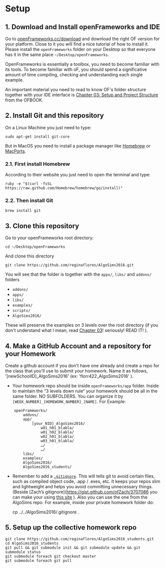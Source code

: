 # Setup

## 1. Download and Install openFrameworks and IDE

Go to [openFrameworks.cc/download](http://openframeworks.cc/download/) and download the right OF version for your platform. Close to it you will find a nice tutorial of how to install it. Please install the ```openFrameworks``` folder on your Desktop so that everyone has it in the same place ```~/Desktop/openFrameworks```. 

OpenFrameworks is essentially a toolbox, you need to become familiar with its tools. To become familiar with oF, you should spend a significative amount of time compiling, checking and understanding each single example.

An important material you need to read to know OF's folder structure together with your IDE interface is [Chapter 03: Setup and Project Structure](https://github.com/openframeworks/ofBook/blob/master/03_setup_and_project_structure/chapter.md) from the OFBOOK.

## 2. Install Git and this repository

On a Linux Machine you just need to type:

	sudo apt-get install git-core

But in MacOS you need to install a package manager like [Homebrew](http://brew.sh/) or [MacPorts](https://www.macports.org/). 

### 2.1. First install Homebrew 
According to their website you just need to open the terminal and type:

	ruby -e "$(curl -fsSL https://raw.github.com/Homebrew/homebrew/go/install)"

### 2.2. Then install Git

	brew install git

## 3. Clone this repository

Go to your openFrameworks root directory:

	cd ~/Desktop/openFrameworks
	
And clone this directory

	git clone https://github.com/reginaflores/AlgoSims2016.git

You will see that the folder is together with the ```apps/```, ```libs/``` and ```addons/``` folders

* ```addons/```
* ```apps/```
* ```libs/```
* ```examples/```
* ```scripts/```
* ```AlgoSims2016/```

These will preserve the examples on 3 levels over the root directory (if you don't understand what I mean, read [Chapter 03](https://github.com/openframeworks/ofBook/blob/master/03_setup_and_project_structure/chapter.md)! seriously! READ IT! ).

## 4. Make a GitHub Account and a repository for your Homework

Create a github account if you don't have one already and create a repo for the class that you'll use to submit your homework.  Name it as follows, '[newSchoolID]_AlgoSims2016' (ex: 'florr422_AlgoSims2016' ).

* Your homework repo should be inside ```openFrameworks/app``` folder. Inside to maintain the “3 levels down rule“ your homework should be all in the same folder. NO SUBFOLDERS. You can organize it by ```[WEEK_NUMBER]_[HOMEWORK_NUMBER]_[NAME]```. For Example:

```
	openFrameworks/
		addons/
		app/
			[your_NID]_AlgoSims2016/
				w01_h01_blabla/
				w01_h02_blabla/
				w02_h01_blabla/ 
				w03_h01_blabla/ 
				…/
				…/
		libs/
		examples/
		AlgoSims2016/
		AlgoSims2016_students/
 ```

* Remember to add a [```.gitignore```](https://gist.github.com/ofZach/3707086). This will tells git to avoid certain files, such as compiled object code, .app / .exes, etc. It keeps your repos slim and lightweight and helps you avoid committing unnecessary things. (Beside [Zach’s gitignore](https://gist.github.com/ofZach/3707086 you can make your using [this site](http://www.gitignore.io/) ). Also you can use the one from the AlgoSims repo. For example, inside your private homework folder do:

	cp ../../AlgoSims2016/.gitignore .

## 5. Setup up the collective homework repo

	git clone https://github.com/reginaflores/AlgoSims2016_students.git
	cd AlgoSims2016_students
	git pull && git submodule init && git submodule update && git submodule status
	git submodule foreach git checkout master
	git submodule foreach git pull
 